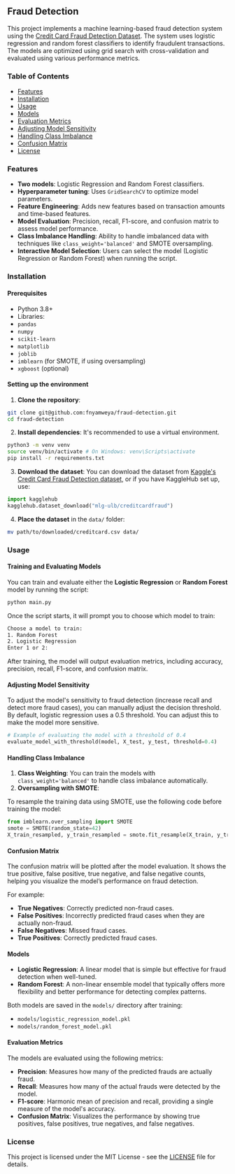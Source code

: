 ## Fraud Detection

This project implements a machine learning-based fraud detection system using the [Credit Card Fraud Detection Dataset](https://www.kaggle.com/mlg-ulb/creditcardfraud). The system uses logistic regression and random forest classifiers to identify fraudulent transactions. The models are optimized using grid search with cross-validation and evaluated using various performance metrics.

### Table of Contents

- [Features](#features)
- [Installation](#installation)
- [Usage](#usage)
- [Models](#models)
- [Evaluation Metrics](#evaluation-metrics)
- [Adjusting Model Sensitivity](#adjusting-model-sensitivity)
- [Handling Class Imbalance](#handling-class-imbalance)
- [Confusion Matrix](#confusion-matrix)
- [License](#license)

### Features

- **Two models**: Logistic Regression and Random Forest classifiers.
- **Hyperparameter tuning**: Uses `GridSearchCV` to optimize model parameters.
- **Feature Engineering**: Adds new features based on transaction amounts and time-based features.
- **Model Evaluation**: Precision, recall, F1-score, and confusion matrix to assess model performance.
- **Class Imbalance Handling**: Ability to handle imbalanced data with techniques like `class_weight='balanced'` and SMOTE oversampling.
- **Interactive Model Selection**: Users can select the model (Logistic Regression or Random Forest) when running the script.

### Installation

#### Prerequisites

- Python 3.8+
- Libraries:
- `pandas`
- `numpy`
- `scikit-learn`
- `matplotlib`
- `joblib`
- `imblearn` (for SMOTE, if using oversampling)
- `xgboost` (optional)

#### Setting up the environment

1. **Clone the repository**:

```bash
git clone git@github.com:fnyamweya/fraud-detection.git
cd fraud-detection
```

2. **Install dependencies**:
   It's recommended to use a virtual environment.

```bash
python3 -m venv venv
source venv/bin/activate # On Windows: venv\Scripts\activate
pip install -r requirements.txt
```

3. **Download the dataset**:
   You can download the dataset from [Kaggle's Credit Card Fraud Detection dataset](https://www.kaggle.com/mlg-ulb/creditcardfraud), or if you have KaggleHub set up, use:

```python
import kagglehub
kagglehub.dataset_download("mlg-ulb/creditcardfraud")
```

4. **Place the dataset** in the `data/` folder:

```bash
mv path/to/downloaded/creditcard.csv data/
```

### Usage

#### Training and Evaluating Models

You can train and evaluate either the **Logistic Regression** or **Random Forest** model by running the script:

```bash
python main.py
```

Once the script starts, it will prompt you to choose which model to train:

```bash
Choose a model to train:
1. Random Forest
2. Logistic Regression
Enter 1 or 2:
```

After training, the model will output evaluation metrics, including accuracy, precision, recall, F1-score, and confusion matrix.

#### Adjusting Model Sensitivity

To adjust the model's sensitivity to fraud detection (increase recall and detect more fraud cases), you can manually adjust the decision threshold. By default, logistic regression uses a 0.5 threshold. You can adjust this to make the model more sensitive.

```python
# Example of evaluating the model with a threshold of 0.4
evaluate_model_with_threshold(model, X_test, y_test, threshold=0.4)
```

#### Handling Class Imbalance

1. **Class Weighting**: You can train the models with `class_weight='balanced'` to handle class imbalance automatically.
2. **Oversampling with SMOTE**:

To resample the training data using SMOTE, use the following code before training the model:

```python
from imblearn.over_sampling import SMOTE
smote = SMOTE(random_state=42)
X_train_resampled, y_train_resampled = smote.fit_resample(X_train, y_train)
```

#### Confusion Matrix

The confusion matrix will be plotted after the model evaluation. It shows the true positive, false positive, true negative, and false negative counts, helping you visualize the model’s performance on fraud detection.

For example:

- **True Negatives**: Correctly predicted non-fraud cases.
- **False Positives**: Incorrectly predicted fraud cases when they are actually non-fraud.
- **False Negatives**: Missed fraud cases.
- **True Positives**: Correctly predicted fraud cases.

#### Models

- **Logistic Regression**: A linear model that is simple but effective for fraud detection when well-tuned.
- **Random Forest**: A non-linear ensemble model that typically offers more flexibility and better performance for detecting complex patterns.

Both models are saved in the `models/` directory after training:

- `models/logistic_regression_model.pkl`
- `models/random_forest_model.pkl`

#### Evaluation Metrics

The models are evaluated using the following metrics:

- **Precision**: Measures how many of the predicted frauds are actually fraud.
- **Recall**: Measures how many of the actual frauds were detected by the model.
- **F1-score**: Harmonic mean of precision and recall, providing a single measure of the model's accuracy.
- **Confusion Matrix**: Visualizes the performance by showing true positives, false positives, true negatives, and false negatives.

### License

This project is licensed under the MIT License - see the [LICENSE](LICENSE) file for details.
